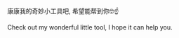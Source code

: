 康康我的奇妙小工具吧, 希望能帮到你🤓☝️

Check out my wonderful little tool, I hope it can help you.


<!---
hite4044/hite4044 is a ✨ special ✨ repository because its `README.md` (this file) appears on your GitHub profile.
You can click the Preview link to take a look at your changes.
--->
